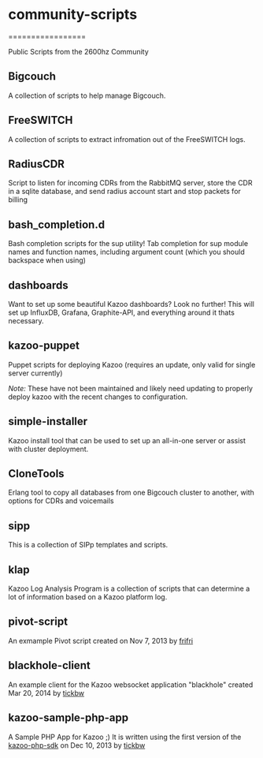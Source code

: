 # community-scripts
=================

Public Scripts from the 2600hz Community

## Bigcouch

A collection of scripts to help manage Bigcouch.

## FreeSWITCH

A collection of scripts to extract infromation out of the FreeSWITCH logs.

## RadiusCDR

Script to listen for incoming CDRs from the RabbitMQ server, store the CDR in a sqlite database, and send radius account start and stop packets for billing

## bash_completion.d

Bash completion scripts for the sup utility! Tab completion for sup module names and function names, including argument count (which you should backspace when using)

## dashboards
Want to set up some beautiful Kazoo dashboards? Look no further! This will set up InfluxDB, Grafana, Graphite-API, and everything around it thats necessary.

## kazoo-puppet

Puppet scripts for deploying Kazoo (requires an update, only valid for single server currently)

_Note:_ These have not been maintained and likely need updating to properly deploy kazoo with the recent changes to configuration.

## simple-installer

Kazoo install tool that can be used to set up an all-in-one server or assist with cluster deployment.

## CloneTools

Erlang tool to copy all databases from one Bigcouch cluster to another, with options for CDRs and voicemails

## sipp

This is a collection of SIPp templates and scripts.

## klap

Kazoo Log Analysis Program is a collection of scripts that can determine a lot of information based on a Kazoo platform log.

## pivot-script
An exmample Pivot script created on Nov 7, 2013 by [frifri](https://github.com/frifri)

## blackhole-client

An example client for the Kazoo websocket application "blackhole" created Mar 20, 2014 by [tickbw](https://github.com/tickbw)

## kazoo-sample-php-app

A Sample PHP App for Kazoo ;)  It is written using the first version of the [kazoo-php-sdk](https://github.com/2600hz/kazoo-php-sdk) on Dec 10, 2013 by [tickbw](https://github.com/tickbw)